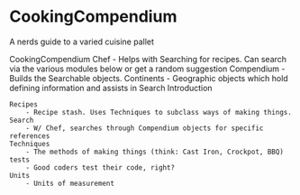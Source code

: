 # CookingCompendium
A nerds guide to a varied cuisine pallet

CookingCompendium
    Chef
        - Helps with Searching for recipes. Can search via the various modules below or get a random suggestion
    Compendium
        - Builds the Searchable objects.
    Continents
        - Geographic objects which hold defining information and assists in Search
    Introduction

    Recipes
        - Recipe stash. Uses Techniques to subclass ways of making things.
    Search
        - W/ Chef, searches through Compendium objects for specific references
    Techniques
        - The methods of making things (think: Cast Iron, Crockpot, BBQ)
    tests
        - Good coders test their code, right?
    Units
        - Units of measurement